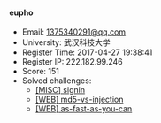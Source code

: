 #### eupho  

* Email: 1375340291@qq.com  
* University: 武汉科技大学  
* Register Time: 2017-04-27 19:38:41  
* Register IP: 222.182.99.246  
* Score: 151  
* Solved challenges: 
  * [[MISC] signin](https://github.com/SniperOJ/Challenges/blob/master/MISC/signin.json)  
  * [[WEB] md5-vs-injection](https://github.com/SniperOJ/Challenges/blob/master/WEB/md5-vs-injection.json)  
  * [[WEB] as-fast-as-you-can](https://github.com/SniperOJ/Challenges/blob/master/WEB/as-fast-as-you-can.json)  
